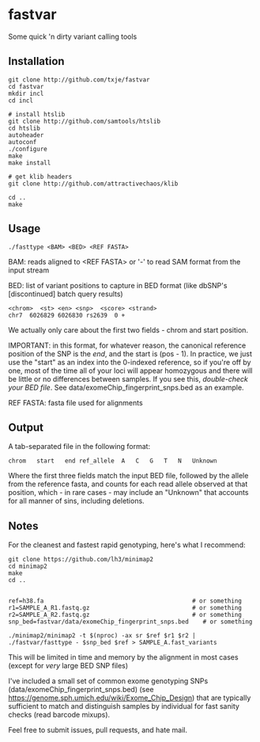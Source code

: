 fastvar
=======

Some quick 'n dirty variant calling tools

Installation
------------

    git clone http://github.com/txje/fastvar
    cd fastvar
    mkdir incl
    cd incl
    
    # install htslib
    git clone http://github.com/samtools/htslib
    cd htslib
    autoheader
    autoconf
    ./configure
    make
    make install
    
    # get klib headers
    git clone http://github.com/attractivechaos/klib
    
    cd ..
    make

Usage
-----

    ./fasttype <BAM> <BED> <REF FASTA>

BAM: reads aligned to &lt;REF FASTA&gt; or '-' to read SAM format from the input stream

BED: list of variant positions to capture in BED format (like dbSNP's [discontinued] batch query results)

    <chrom>  <st> <en> <snp>  <score> <strand>
    chr7  6026829 6026830 rs2639  0 +

We actually only care about the first two fields - chrom and start position.

IMPORTANT: in this format, for whatever reason, the canonical reference position of the SNP is the *end*, and the start is (pos - 1). In practice, we just use the "start" as an index into the 0-indexed reference, so if you're off by one, most of the time all of your loci will appear homozygous and there will be little or no differences between samples. If you see this, *double-check your BED file*. See data/exomeChip\_fingerprint\_snps.bed as an example.

REF FASTA: fasta file used for alignments


Output
------

A tab-separated file in the following format:

    chrom	start	end	ref_allele	A	C	G	T	N	Unknown

Where the first three fields match the input BED file, followed by the allele from the reference fasta, and counts for each read allele observed at that position, which - in rare cases - may include an "Unknown" that accounts for all manner of sins, including deletions.


Notes
-----

For the cleanest and fastest rapid genotyping, here's what I recommend:

    git clone https://github.com/lh3/minimap2
    cd minimap2
    make
    cd ..

    
    ref=h38.fa                                          # or something
    r1=SAMPLE_A_R1.fastq.gz                             # or something
    r2=SAMPLE_A_R2.fastq.gz                             # or something
    snp_bed=fastvar/data/exomeChip_fingerprint_snps.bed    # or something
    
    ./minimap2/minimap2 -t $(nproc) -ax sr $ref $r1 $r2 | ./fastvar/fasttype - $snp_bed $ref > SAMPLE_A.fast_variants

This will be limited in time and memory by the alignment in most cases (except for *very* large BED SNP files)

I've included a small set of common exome genotyping SNPs (data/exomeChip\_fingerprint\_snps.bed) (see https://genome.sph.umich.edu/wiki/Exome_Chip_Design) that are typically sufficient to match and distinguish samples by individual for fast sanity checks (read barcode mixups).

Feel free to submit issues, pull requests, and hate mail.


